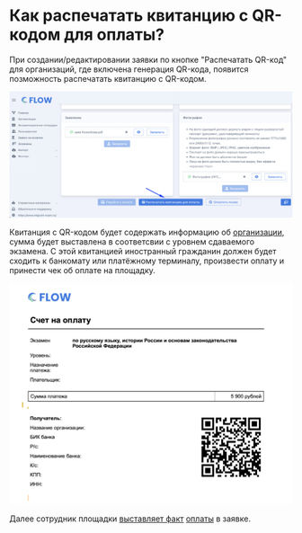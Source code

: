 # Как распечатать квитанцию с QR-кодом для оплаты?

При создании/редактировании заявки по кнопке "Распечатать QR-код" для организаций, где включена генерация QR-кода, появится позможность распечатать квитанцию c QR-кодом.

![](<../../.gitbook/assets/image (366).png>)

Квитанция с QR-кодом будет содержать информацию об [организации](../../flow.-rabota-s-dokumentami/organizaciya.md), сумма будет выставлена в соответсвии с уровнем сдаваемого экзамена. С этой квитанцией иностранный гражданин  должен будет сходить к банкомату или платёжному терминалу, произвести оплату и принести чек об оплате на площадку.

![](<../../.gitbook/assets/image (31).png>)

Далее сотрудник площадки [выставляет факт](kak-vruchnuyu-postavit-oplatu-po-zayavke.md) [оплаты](kak-vruchnuyu-postavit-oplatu-po-zayavke.md) в заявке.

